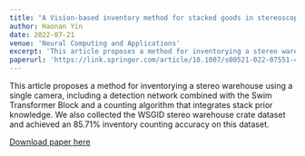 ```yaml
---
title: "A Vision-based inventory method for stacked goods in stereoscopic warehouse"
author: Haonan Yin
date: 2022-07-21
venue: 'Neural Computing and Applications'
excerpt: 'This article proposes a method for inventorying a stereo warehouse using a single camera, including a detection network combined with the Swim Transformer Block and a counting algorithm that integrates stack prior knowledge. We also collected the WSGID stereo warehouse crate dataset and achieved an 85.71% inventory counting accuracy on this dataset.'
paperurl: 'https://link.springer.com/article/10.1007/s00521-022-07551-4'
---
```

This article proposes a method for inventorying a stereo warehouse using a single camera, including a detection network combined with the Swim Transformer Block and a counting algorithm that integrates stack prior knowledge. We also collected the WSGID stereo warehouse crate dataset and achieved an 85.71% inventory counting accuracy on this dataset.

[Download paper here](https://link.springer.com/article/10.1007/s00521-022-07551-4)

